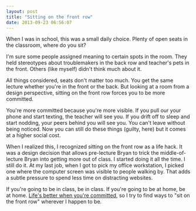 ```yaml
---
layout: post
title: "Sitting on the front row"
date: 2013-09-23 06:56:07
---
```


<p class="p1">
  When I was in school, this was a small daily choice. Plenty of open seats in the classroom, where do you sit?
</p>

<p class="p1">
  I'm sure some people assigned meaning to certain spots in the room. They held stereotypes about troublemakers in the back row and teacher's pets in the front. Others (like myself) didn't think much about it.
</p>

<p class="p1">
  All things considered, seats don't matter too much. You get the same lecture whether you're in the front or the back. But looking at a room from a design perspective, sitting on the front row forces you to be more committed.
</p>

<p class="p1">
  You're more committed because you're more visible. If you pull our your phone and start texting, the teacher will see you. If you drift off to sleep and start nodding, your peers behind you will see you. You can't leave without being noticed. Now you can still do these things (guilty, here) but it comes at a higher social cost.
</p>

<p class="p1">
  When I realized this, I recognized sitting on the front row as a life hack. It was a design decision that allows pre-lecture Bryan to trick the middle-of-lecture Bryan into getting more out of class. I started doing it all the time. I still do it. At my last job, when I got to pick my office workstation, I picked one where the computer screen was visible to people walking by. That adds a subtle pressure to spend less time on distracting websites.
</p>

<p class="p1">
  If you're going to be in class, be in class. If you're going to be at home, be at home. <a href="http://bryanbraun.com/2012/05/13/commitments">Life's better when you're committed</a>, so I try to find ways to "sit on the front row" wherever I happen to be.
</p>